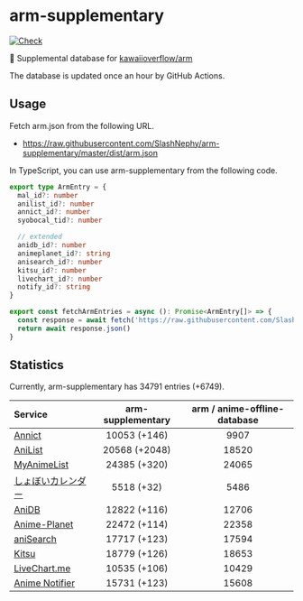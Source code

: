 # arm-supplementary

[![Check](https://github.com/SlashNephy/arm-supplementary/actions/workflows/check-node.yml/badge.svg)](https://github.com/SlashNephy/arm-supplementary/actions/workflows/check-node.yml)

💊 Supplemental database for [kawaiioverflow/arm](https://github.com/kawaiioverflow/arm)

The database is updated once an hour by GitHub Actions.

## Usage

Fetch arm.json from the following URL.

- https://raw.githubusercontent.com/SlashNephy/arm-supplementary/master/dist/arm.json

In TypeScript, you can use arm-supplementary from the following code.

```TypeScript
export type ArmEntry = {
  mal_id?: number
  anilist_id?: number
  annict_id?: number
  syobocal_tid?: number

  // extended
  anidb_id?: number
  animeplanet_id?: string
  anisearch_id?: number
  kitsu_id?: number
  livechart_id?: number
  notify_id?: string
}

export const fetchArmEntries = async (): Promise<ArmEntry[]> => {
  const response = await fetch('https://raw.githubusercontent.com/SlashNephy/arm-supplementary/master/dist/arm.json')
  return await response.json()
}
```

## Statistics

Currently, arm-supplementary has 34791 entries (+6749).

| Service                                     | arm-supplementary | arm / anime-offline-database |
| :------------------------------------------ | :---------------: | :--------------------------: |
| [Annict](https://annict.com)                |   10053 (+146)    |             9907             |
| [AniList](https://anilist.co)               |   20568 (+2048)   |            18520             |
| [MyAnimeList](https://myanimelist.net)      |   24385 (+320)    |            24065             |
| [しょぼいカレンダー](https://cal.syoboi.jp) |    5518 (+32)     |             5486             |
| [AniDB](https://anidb.net)                  |   12822 (+116)    |            12706             |
| [Anime-Planet](https://anime-planet.com)    |   22472 (+114)    |            22358             |
| [aniSearch](https://anisearch.com)          |   17717 (+123)    |            17594             |
| [Kitsu](https://kitsu.io)                   |   18779 (+126)    |            18653             |
| [LiveChart.me](https://livechart.me)        |   10535 (+106)    |            10429             |
| [Anime Notifier](https://notify.moe)        |   15731 (+123)    |            15608             |
